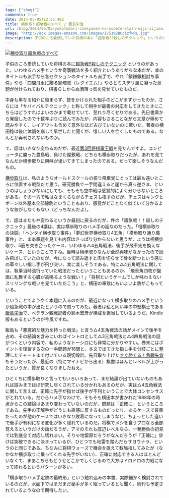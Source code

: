 ```yaml
---
tags: ["shogi"]
comments: true
date: 2014-05-05T12:55:48Z
title: 横歩取り超急戦のすべて / 飯島栄治
url: /blog/2014/05/05/yokofudori-chokyusen-no-subete-slash-eiji-iijima/
image: "http://ecx.images-amazon.com/images/I/51%2BUcizfwRL.jpg"
description: 子供のころ愛読していた将棋の本に「超急戦!!殺しのテクニック」というのがあった。いわゆるハメ手というか奇襲戦法を多く紹介というありがちな本だが、本のタイトルも派手なら各セクションのタイトルも派手で、やれ「鎖鎌銀相討ち事件」やら「四間飛車に贈る鎮魂歌（レクイエム）」やらとミステリ風に凝った章題が付けられており、棋書らしからぬ洒落っ気を見せていたものだ。
---
```


<a href="http://www.amazon.co.jp/exec/obidos/ASIN/4839950806/myhumangetsme-22/ref=nosim/" name="amazletlink" target="_blank"><img src="http://ecx.images-amazon.com/images/I/51%2BUcizfwRL.jpg" alt="横歩取り超急戦のすべて" style="border: none;" /></a>

子供のころ愛読していた将棋の本に<a href="http://www.amazon.co.jp/exec/obidos/ASIN/4471131362/myhumangetsme-22/ref=nosim/" name="amazletlink" target="_blank">超急戦!!殺しのテクニック</a>
というのがあった。いわゆるハメ手というか奇襲戦法を多く紹介というありがちな本だが、本のタイトルも派手なら各セクションのタイトルも派手で、やれ「鎖鎌銀相討ち事件」やら「四間飛車に贈る鎮魂歌（レクイエム）」やらとミステリ風に凝った章題が付けられており、棋書らしからぬ洒落っ気を見せていたものだ。

中身も単なる紹介に留まらず、技をかけられた相手のどこがまずかったのか、さらには「サバイバルテクニック」と称して相手が最善の対応をしてきたときにこちらはどうすればよいのかまで載せていて、至れり尽くせりである。先日書庫から発掘したので十数年ぶりに読んでみたが、内容もさることながら文章が極めて読みやすく、レイアウトも含めて意外なほど古びていないのに驚いた。著者の横田稔は後に体調を崩して早世したと聞くが、惜しい人を亡くしたものである。なんとか再刊されないものか。

で、話はいきなり変わるのだが、最近<a href="http://ex.nicovideo.jp/denou/3rd/">第3回将棋電王戦</a>を見たんですよ。コンピュータに勝った豊島戦、負けた屋敷戦、どちらも横歩取りだったが、あれを見てなんだか横歩取りに興味が湧いてきてしまったのである。だって楽しそうなんだもの。

[横歩取り](http://ja.wikipedia.org/wiki/%E6%A8%AA%E6%AD%A9%E5%8F%96%E3%82%8A)は、私のようなオールドスクールの振り飛車党にとっては最も遠いところに位置する戦型だと思う。研究勝負で一手間違えると崖から真っ逆さま、というのはしょうがないにしても、そもそも空中戦は感覚的によく分からないところがある。その一方で私はなまくらながらチェスも指すのだが、チェスはキングとポーン以外基本全部線駒ということもあり、感覚がどことなく似ていて分かるような気がしなくもない（どっちなんだよ）。

で、話はまたもや変わるというか最初に戻るのだが、件の「超急戦！！殺しのテクニック」最後の4講は、実は横歩取りのハメ手の話なのだった。「相横歩取りの決闘」「ヘンタイ横歩取り事件」「夢幻世界横歩取り4五角」「横歩取り通り魔事件」と、まあ章題を見ても内容はさっぱり分からないと思うが、ようは相横歩取り、5筋を突き合ったケース、いわゆる△4五角戦法、後手が飛車先を換えないケース、ということですね。当時は横歩取りなんか全然興味がなかったので読み飛ばしていたのだが、今になって読み返すと肉を切らせて骨を断つという感じの華々しい指し手が飛び交い、実に楽しそうである。特に△4五角戦法に関しては、執筆当時流行っていた戦法だったということもあるのか、「飛車角四枚が盤面に乱舞する心臓が高鳴るような戦い！」「将棋というゲームでしか味わえないスリリングな戦いを見ていただこう」と、横田の筆致にもいよいよ熱がこもっている。

ということでようやく本題に入るのだが、最近になって横歩取りのハメ手というか超急戦の本が出たというので買ってみた。著者は私と同い年の中堅棋士である[飯島栄治](http://ja.wikipedia.org/wiki/%E9%A3%AF%E5%B3%B6%E6%A0%84%E6%B2%BB)で、ベテラン観戦記者の鈴木宏彦が構成を担当しているようだ。Kindle版もあるというのが今風ですね。

飯島も「悪魔的な魅力を持った戦法」と言う△4五角戦法の話がメインで後半を占め、その結論を含みにいわばイントロとして△3三角戦法と△4四角戦法の話がつくという内容で、私のようなトーシロにも非常に分かりやすい。巻末にはポイントを復習する次の一手問題が18問と、本文で出てきた指し手を分岐ごとに整理したチャートまで付いている親切設計。先日取り上げた[すぐ勝てる！急戦矢倉](http://ja.mhatta.org/blog/2014/02/18/sugu-kateru-kyuusen-yagura-slash-takuma-oikawa/)もそうだったが、最近の（特にマイナビから出る）棋書はほんとレベルが上がったというか、質が良くなりましたねえ。

ひとくちに横歩取りと言ってもいろいろあって、まだ結論が出ていないものもあれば詰みまでほぼ研究し尽くされている分かれもあるのだが、実は△4五角戦法に関して言えば、正確に先手が指せば後手が不利ということで大体コンセンサスがとれている。だからハメ手なわけで、そもそも横田本が書かれた1988年の時点からこの結論はあまり変わっていないのだが、問題は「正確に」というところである。先手の正解手がどうにも直感に反するものだったり、あるケースで最善だったのが他のケースではいきなり敗着になってしまうなど、ちょっとした違いで後手が有利になる変化が多く隠れているのだ。将棋でメシを食うプロなら全部覚えろというだけの話だろうが、アマのそれも底辺レベルなら、一発勝負の初見では到底全て対応し切れまい。そりゃ地雷原だろうがなんだろうが「正確に」歩けば突破できるに決まっているが、ひとつでも地雷を踏んだらサヨウナラ、というのと同じである。ちなみに将棋ウォーズで機会を捉えて数局指してみたが（なかなか横歩取りに乗ってくれる先手がいない）、正確に対応できる人はほとんどいなくて、まあこちらもどうせどこかでしくじるので大方はドロドロの力戦になって終わるというパターンが多い。

「横歩取りハメ手定跡の最終形」という触れ込みの本書、実際細かく検討されているのだが、水面下ではまだまだ秘手が多く眠っているとも聞く。続刊も予定されているようなので期待したい。
